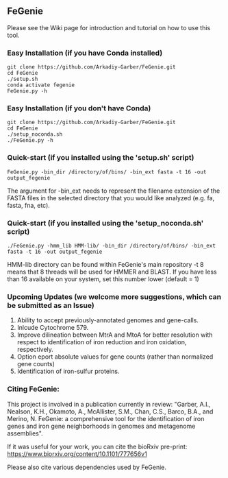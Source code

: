 ## FeGenie

Please see the Wiki page for introduction and tutorial on how to use this tool.

### Easy Installation (if you have Conda installed)
    git clone https://github.com/Arkadiy-Garber/FeGenie.git
    cd FeGenie
    ./setup.sh
    conda activate fegenie
    FeGenie.py -h

### Easy Installation (if you don't have Conda)
    git clone https://github.com/Arkadiy-Garber/FeGenie.git
    cd FeGenie
    ./setup_noconda.sh
    ./FeGenie.py -h

### Quick-start (if you installed using the 'setup.sh' script)
    FeGenie.py -bin_dir /directory/of/bins/ -bin_ext fasta -t 16 -out output_fegenie
The argument for -bin_ext needs to represent the filename extension of the FASTA files in the selected directory that you would like analyzed (e.g. fa, fasta, fna, etc).

### Quick-start (if you installed using the 'setup_noconda.sh' script)
    ./FeGenie.py -hmm_lib HMM-lib/ -bin_dir /directory/of/bins/ -bin_ext fasta -t 16 -out output_fegenie
HMM-lib directory can be found within FeGenie's main repository
-t 8 means that 8 threads will be used for HMMER and BLAST. If you have less than 16 available on your system, set this number lower (default = 1)

### Upcoming Updates (we welcome more suggestions, which can be submitted as an Issue)
1) Ability to accept previously-annotated genomes and gene-calls.
2) Inlcude Cytochrome 579.
3) Improve dilineation between MtrA and MtoA for better resolution with respect to identification of iron reduction and iron oxidation, respectively.
5) Option eport absolute values for gene counts (rather than normalized gene counts)
5) Identification of iron-sulfur proteins.

### Citing FeGenie:
This project is involved in a publication currently in review: "Garber, A.I., Nealson, K.H., Okamoto, A., McAllister, S.M., Chan, C.S., Barco, B.A., and Merino, N. FeGenie: a comprehensive tool for the identification of iron genes and iron gene neighborhoods in genomes and metagenome assemblies".

If it was useful for your work, you can cite the bioRxiv pre-print: https://www.biorxiv.org/content/10.1101/777656v1


Please also cite various dependencies used by FeGenie.

